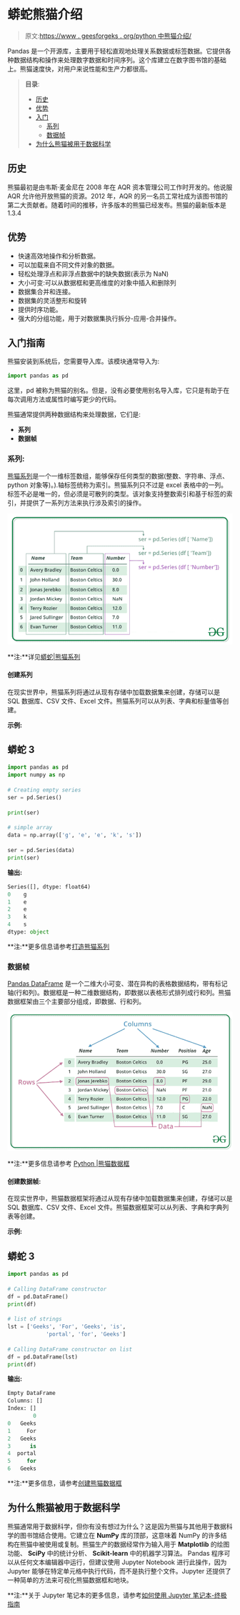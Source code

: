 # 蟒蛇熊猫介绍

> 原文:[https://www . geesforgeks . org/python 中熊猫介绍/](https://www.geeksforgeeks.org/introduction-to-pandas-in-python/)

Pandas 是一个开源库，主要用于轻松直观地处理关系数据或标签数据。它提供各种数据结构和操作来处理数字数据和时间序列。这个库建立在数字图书馆的基础上。熊猫速度快，对用户来说性能和生产力都很高。

> **目录**:
> 
> *   [历史](#history)
> *   [优势](#advantages)
> *   [入门](#getting)
>     *   [系列](#series)
>     *   [数据帧](#dataframe)
> *   [为什么熊猫被用于数据科学](#why)

## 历史

熊猫最初是由韦斯·麦金尼在 2008 年在 AQR 资本管理公司工作时开发的。他说服 AQR 允许他开放熊猫的资源。2012 年，AQR 的另一名员工常社成为该图书馆的第二大贡献者。随着时间的推移，许多版本的熊猫已经发布。熊猫的最新版本是 1.3.4

## 优势

*   快速高效地操作和分析数据。
*   可以加载来自不同文件对象的数据。
*   轻松处理浮点和非浮点数据中的缺失数据(表示为 NaN)
*   大小可变:可以从数据框和更高维度的对象中插入和删除列
*   数据集合并和连接。
*   数据集的灵活整形和旋转
*   提供时序功能。
*   强大的分组功能，用于对数据集执行拆分-应用-合并操作。

## 入门指南

熊猫安装到系统后，您需要导入库。该模块通常导入为:

```py
import pandas as pd
```

这里，pd 被称为熊猫的别名。但是，没有必要使用别名导入库，它只是有助于在每次调用方法或属性时编写更少的代码。

熊猫通常提供两种数据结构来处理数据，它们是:

*   **系列**
*   **数据帧**

### 系列:

[熊猫系列](https://www.geeksforgeeks.org/python-pandas-series/)是一个一维标签数组，能够保存任何类型的数据(整数、字符串、浮点、python 对象等)。).轴标签统称为索引。熊猫系列只不过是 excel 表格中的一列。标签不必是唯一的，但必须是可散列的类型。该对象支持整数索引和基于标签的索引，并提供了一系列方法来执行涉及索引的操作。

![pandas-series](img/bc362b7f18d585d785bf32276e8b70ce.png)

**注:**详见[蟒蛇|熊猫系列](https://www.geeksforgeeks.org/python-pandas-series/)

#### 创建系列

在现实世界中，熊猫系列将通过从现有存储中加载数据集来创建，存储可以是 SQL 数据库、CSV 文件、Excel 文件。熊猫系列可以从列表、字典和标量值等创建。

**示例:**

## 蟒蛇 3

```py
import pandas as pd
import numpy as np

# Creating empty series
ser = pd.Series()

print(ser)

# simple array
data = np.array(['g', 'e', 'e', 'k', 's'])

ser = pd.Series(data)
print(ser)
```

**输出:**

```py
Series([], dtype: float64)
0    g
1    e
2    e
3    k
4    s
dtype: object
```

**注:**更多信息请参考[打造熊猫系列](https://www.geeksforgeeks.org/creating-a-pandas-series/)

### 数据帧

[Pandas DataFrame](https://www.geeksforgeeks.org/python-pandas-dataframe/) 是一个二维大小可变、潜在异构的表格数据结构，带有标记轴(行和列)。数据框是一种二维数据结构，即数据以表格形式排列成行和列。熊猫数据框架由三个主要部分组成，即数据、行和列。

![pandas-dataframe](img/08d5607f6ee85bb7563cd6e02d06edbc.png)

**注:**更多信息请参考 [Python |熊猫数据框](https://www.geeksforgeeks.org/python-pandas-dataframe/)

#### 创建数据帧:

在现实世界中，熊猫数据框架将通过从现有存储中加载数据集来创建，存储可以是 SQL 数据库、CSV 文件、Excel 文件。熊猫数据框架可以从列表、字典和字典列表等创建。

**示例:**

## 蟒蛇 3

```py
import pandas as pd

# Calling DataFrame constructor
df = pd.DataFrame()
print(df)

# list of strings
lst = ['Geeks', 'For', 'Geeks', 'is', 
            'portal', 'for', 'Geeks']

# Calling DataFrame constructor on list
df = pd.DataFrame(lst)
print(df)
```

**输出:**

```py
Empty DataFrame
Columns: []
Index: []
        0
0   Geeks
1     For
2   Geeks
3      is
4  portal
5     for
6   Geeks
```

**注:**更多信息，请参考[创建熊猫数据框](https://www.geeksforgeeks.org/creating-a-pandas-dataframe/)

## 为什么熊猫被用于数据科学

熊猫通常用于数据科学，但你有没有想过为什么？这是因为熊猫与其他用于数据科学的图书馆结合使用。它建立在 **NumPy** 库的顶部，这意味着 NumPy 的许多结构在熊猫中被使用或复制。熊猫生产的数据经常作为输入用于 **Matplotlib** 的绘图功能、 **SciPy** 中的统计分析、 **Scikit-learn** 中的机器学习算法。
Pandas 程序可以从任何文本编辑器中运行，但建议使用 Jupyter Notebook 进行此操作，因为 Jupyter 能够在特定单元格中执行代码，而不是执行整个文件。Jupyter 还提供了一种简单的方法来可视化熊猫数据框和地块。

**注:**关于 Jupyter 笔记本的更多信息，请参考[如何使用 Jupyter 笔记本-终极指南](https://www.geeksforgeeks.org/how-to-use-jupyter-notebook-an-ultimate-guide/)